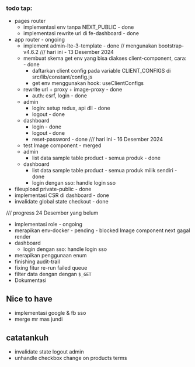 ### todo tap:
- pages router
  - implementasi env tanpa NEXT_PUBLIC - done
  - implementasi rewrite url di fe-dashboard - done
- app router - ongoing
  - implement admin-lte-3-template - done // mengunakan bootstrap-v4.6.2
  /// hari ini - 13 Desember 2024
  - membuat skema get env yang bisa diakses client-component, cara: - done
    - daftarkan client config pada variable CLIENT_CONFIGS di src/lib/constant/config.js
    - get env menggunakan hook: useClientConfigs
  - rewrite url + proxy + image-proxy - done
    - auth: csrf, login - done
  - admin 
    - login: setup redux, api dll - done
    - logout - done
  - dashboard
    - login - done
    - logout - done
    - reset-password - done
  /// hari ini - 16 Desember 2024
  - test Image component - merged
  - admin
    - list data sample table product - semua produk - done
  - dashboard
    - list data sample table product - semua produk milik sendiri - done
    - login dengan sso: handle login sso
- fileupload private-public - done
- implementasi CSR di dashboard - done
- invalidate global state checkout - done

/// progress 24 Desember yang belum
- implementasi role - ongoing
- merapikan env-docker - pending - blocked Image component next gagal render
- dashboard
  - login dengan sso: handle login sso
- merapikan penggunaan enum
- finishing audit-trail
- fixing fitur re-run failed queue
- filter data dengan dengan `$_GET`
- Dokumentasi

## Nice to have
- implementasi google & fb sso
- merge mr mas jundi

## catatankuh
- invalidate state logout admin
- unhandle checkbox change on products terms